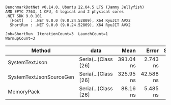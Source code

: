```

BenchmarkDotNet v0.14.0, Ubuntu 22.04.5 LTS (Jammy Jellyfish)
AMD EPYC 7763, 1 CPU, 4 logical and 2 physical cores
.NET SDK 9.0.101
  [Host]   : .NET 9.0.0 (9.0.24.52809), X64 RyuJIT AVX2
  ShortRun : .NET 9.0.0 (9.0.24.52809), X64 RyuJIT AVX2

Job=ShortRun  IterationCount=3  LaunchCount=1  
WarmupCount=3  

```
| Method                  | data                 | Mean      | Error     | StdDev   | Min       | Max       | Gen0   | Allocated |
|------------------------ |--------------------- |----------:|----------:|---------:|----------:|----------:|-------:|----------:|
| SystemTextJson          | Seria(...)Class [26] | 391.04 ns |  2.743 ns | 0.150 ns | 390.89 ns | 391.19 ns | 0.0038 |     328 B |
| SystemTextJsonSourceGen | Seria(...)Class [26] | 325.95 ns | 42.588 ns | 2.334 ns | 324.60 ns | 328.65 ns | 0.0043 |     368 B |
| MemoryPack              | Seria(...)Class [26] |  88.16 ns |  5.485 ns | 0.301 ns |  87.96 ns |  88.50 ns | 0.0014 |     128 B |
